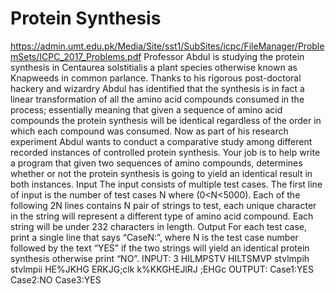# Protein Synthesis
https://admin.umt.edu.pk/Media/Site/sst1/SubSites/icpc/FileManager/ProblemSets/ICPC_2017_Problems.pdf
Professor Abdul is studying the protein synthesis in Centaurea solstitialis a plant species otherwise
known as Knapweeds in common parlance. Thanks to his rigorous post-doctoral hackery and wizardry
Abdul has identified that the synthesis is in fact a linear transformation of all the amino acid
compounds consumed in the process; essentially meaning that given a sequence of amino acid
compounds the protein synthesis will be identical regardless of the order in which each compound was
consumed.
Now as part of his research experiment Abdul wants to conduct a comparative study among different
recorded instances of controlled protein synthesis.
Your job is to help write a program that given two sequences of amino compounds, determines
whether or not the protein synthesis is going to yield an identical result in both instances.
Input
The input consists of multiple test cases. The first line of input is the number of test cases N where
(0<N<5000). Each of the following 2N lines contains N pair of strings to test, each unique character in
the string will represent a different type of amino acid compound. Each string will be under 232
characters in length.
Output
For each test case, print a single line that says “CaseN:”, where N is the test case number followed by
the text “YES” if the two strings will yield an identical protein synthesis otherwise print “NO”.
INPUT:
3
HILMPSTV
HILTSMVP
stvlmpih
stvlmpii
HE%JKHG ERKJG;clk
k%KKGHEJlRJ ;EHGc
OUTPUT:
Case1:YES
Case2:NO
Case3:YES
